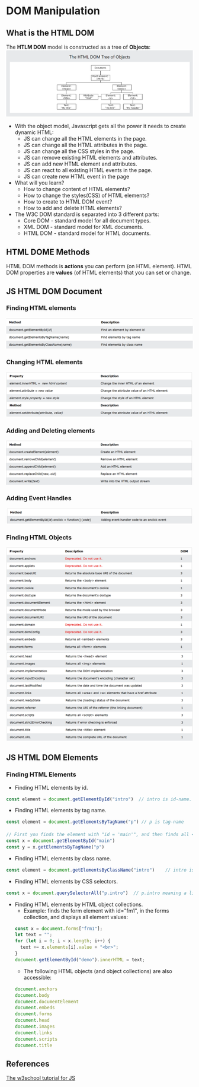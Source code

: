 # DOM Manipulation

## What is the HTML DOM

The **HTLM DOM** model is constructed as a tree of **Objects**:
![tree model of DOM](./../images/week-2/tree-model-DOM.png) 

- With the object model, Javascript gets all the power it needs to create dynamic HTML:
  - JS can change all the HTML elements in the page.
  - JS can change all the HTML attributes in the page.
  - JS can change all the CSS styles in the page.
  - JS can remove existing HTML elements and attributes.
  - JS can add new HTML element and attributes.
  - JS can react to all existing HTML events in the page.
  - JS can create new HTML event in the page
- What will you learn? 
  - How to change content of HTML elements?
  - How to change the styles(CSS) of HTML elements?
  - How to create to HTML DOM event?
  - How to add and delete HTML elements? 
- The W3C DOM standard is separated into 3 different parts:
  - Core DOM - standard model for all document types.
  - XML DOM - standard model for XML documents.
  - HTML DOM - standard model for HTML documents.
  
## HTML DOME Methods
HTML DOM methods is **actions** you can perform (on HTML element).
HTML DOM properties are **values** (of HTML elements) that you can set or change.

## JS HTML DOM Document
### Finding HTML elements
![Finding HTML elements](./../images/week-2/finding-HTML-elements.png)

### Changing HTML elements
![Changing HTML elements](./../images/week-2/changing-HTML-elements.png)

### Adding and Deleting elements
![Adding and Deleting](./../images/week-2/adding-deleting-element.png)

### Adding Event Handles
![Adding Event Handles](./../images/week-2/Adding-Event.png)

### Finding HTML Objects
![Finding HTML Objects](./../images/week-2/finding-HTML-objects-1.png)
![Finding HTML Objects](./../images/week-2/finding-HTML-objects-2.png)

## JS HTML DOM Elements
### Finding HTML Elements
- Finding HTML elements by id.
```js
const element = document.getElementById("intro")  // intro is id-name.
```
- Finding HTML elements by tag name.
```js
const element = document.getElementsByTagName("p") // p is tag-name

// First you finds the element with "id = 'main'", and then finds all <p> elements inside "main".
const x = document.getElementById("main") 
const y = x.getElementsByTagName("p")
```
- Finding HTML elements by class name.
```js
const element = document.getElementsByClassName("intro")    // intro is class-name 
```
- Finding HTML elements by CSS selectors.
```js
const x = document.querySelectorAll("p.intro")  // p.intro meaning a list of all "<p>"  elements with 'class="intro"'
```
- Finding HTML elements by HTML object collections.
    - Example: finds the form element with id="fm1", in the forms collection, and displays all element values:
    ```js
    const x = document.forms["frm1"];
    let text = "";
    for (let i = 0; i < x.length; i++) {
      text += x.elements[i].value + "<br>";
    }
    document.getElementById("demo").innerHTML = text;
    ```
    - The following HTML objects (and object collections) are also accessible:
    ```js
    document.anchors
    document.body
    document.documentElement
    document.embeds
    document.forms
    document.head
    document.images
    document.links
    document.scripts
    document.title
    ```
    

## References
[The w3school tutorial for JS](https://www.w3schools.com/js/js_htmldom.asp)